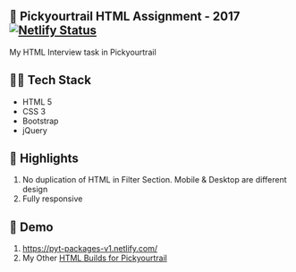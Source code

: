## :briefcase: Pickyourtrail HTML Assignment - 2017 [![Netlify Status](https://api.netlify.com/api/v1/badges/f11d8af9-af4f-416a-a630-64a92dc9fbaa/deploy-status)](https://app.netlify.com/sites/pyt-packages-v1/deploys)
My HTML Interview task in Pickyourtrail

## :man_technologist: Tech Stack
- HTML 5
- CSS 3
- Bootstrap
- jQuery

## :tada: Highlights
1. No duplication of HTML in Filter Section. Mobile & Desktop are different design
2. Fully responsive

## :rocket: Demo
1. https://pyt-packages-v1.netlify.com/
2. My Other [HTML Builds for Pickyourtrail](https://s3.ap-south-1.amazonaws.com/oceanjar-new/ui-2/sitemap.html)
